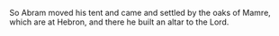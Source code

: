 So Abram moved his tent and came and settled by the oaks of Mamre, which are at Hebron, and there he built an altar to the Lord.
